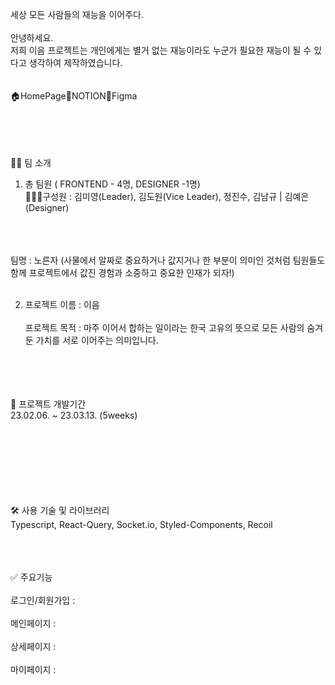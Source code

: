 세상 모든 사람들의 재능을 이어주다. <br/><br/>
안녕하세요. <br/>
저희 이음 프로젝트는 개인에게는 별거 없는 재능이라도 누군가 필요한 재능이 될 수 있다고 생각하여 제작하였습니다.<br/><br/><br/>
🏠HomePage🔗NOTION📐Figma<br/><br/><br/><br/><br/>

👨‍💻 팀 소개<br/>
1. 총 팀원 ( FRONTEND - 4명, DESIGNER -1명)<br/>
🧑‍🤝‍🧑구성원 : 김미영(Leader), 김도원(Vice Leader), 정진수, 김남규 | 김예은(Designer)<br/><br/><br/><br/>

팀명 : 노른자 (사물에서 알짜로 중요하거나 값지거나 한 부분이 의미인 것처럼 팀원들도 함께 프로젝트에서 값진 경험과 소중하고 중요한 인재가 되자!)<br/><br/>

2. 프로젝트 이름 : 이음<br/><br/>
프로젝트 목적 :  마주 이어서 합하는 일이라는 한국 고유의 뜻으로 모든 사람의 숨겨둔 가치를 서로 이어주는 의미입니다.<br/><br/><br/><br/><br/>


📆 프로젝트 개발기간<br/>
23.02.06. ~ 23.03.13. (5weeks)<br/><br/><br/><br/><br/><br/><br/><br/>


🛠 사용 기술 및 라이브러리<br/>
Typescript, React-Query, Socket.io, Styled-Components, Recoil<br/><br/><br/><br/>


✅ 주요기능<br/><br/>
로그인/회원가입 :<br/><br/>
메인페이지 :<br/><br/>
상세페이지 :<br/><br/>
마이페이지 :<br/><br/>
